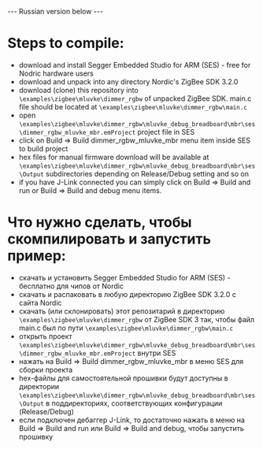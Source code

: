 --- Russian version below ---

# Steps to compile:

* download and install Segger Embedded Studio for ARM (SES) - free for Nodric hardware users
* download and unpack into any directory Nordic's ZigBee SDK 3.2.0
* download (clone) this repository into `\examples\zigbee\mluvke\dimmer_rgbw` of unpacked ZigBee SDK. main.c file should be located at `\examples\zigbee\mluvke\dimmer_rgbw\main.c`
* open `\examples\zigbee\mluvke\dimmer_rgbw\mluvke_debug_breadboard\mbr\ses\dimmer_rgbw_mluvke_mbr.emProject` project file in SES
* click on Build => Build dimmer_rgbw_mluvke_mbr menu item inside SES to build project
* hex files for manual firmware download will be available at `\examples\zigbee\mluvke\dimmer_rgbw\mluvke_debug_breadboard\mbr\ses\Output` subdirectories depending on Release/Debug setting and so on
* if you have J-Link connected you can simply click on Build => Build and run or Build => Build and debug menu items.


# Что нужно сделать, чтобы скомпилировать и запустить пример:

* скачать и установить Segger Embedded Studio for ARM (SES) - бесплатно для чипов от Nordic
* скачать и распаковать в любую директорию ZigBee SDK 3.2.0 с сайта Nordic
* скачать (или склонировать) этот репозитарий в директорию `\examples\zigbee\mluvke\dimmer_rgbw` от ZigBee SDK 3 так, чтобы файл main.c был по пути `\examples\zigbee\mluvke\dimmer_rgbw\main.c`
* открыть проект `\examples\zigbee\mluvke\dimmer_rgbw\mluvke_debug_breadboard\mbr\ses\dimmer_rgbw_mluvke_mbr.emProject` внутри SES
* нажать на Build => Build dimmer_rgbw_mluvke_mbr в меню SES для сборки проекта
* hex-файлы для самостоятельной прошивки будут доступны в директории `\examples\zigbee\mluvke\dimmer_rgbw\mluvke_debug_breadboard\mbr\ses\Output` в поддиректориях, соответствующих конфигурации (Release/Debug)
* если подключен дебаггер J-Link, то достаточно нажать в меню на Build => Build and run или Build => Build and debug, чтобы запустить прошивку
